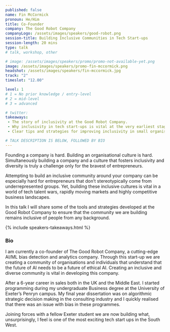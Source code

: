 ```yaml
---
published: false
name: Fin McCormick
pronoun: He/Him
title: Co-Founder
company: The Good Robot Company
companyLogo: /assets/images/speakers/good-robot.png
session-title: Building Inclusive Communities in Tech Start-ups
session-length: 20 mins
type: talk
# talk, workshop, other

# image: /assets/images/speakers/promo/promo-not-available-yet.png
image: /assets/images/speakers/promo-fin-mccormick.png
headshot: /assets/images/speakers/fin-mccormick.jpg
track: "2"
timeslot: "12.00"

level: 1
# 1 = No prior knowledge / entry-level
# 2 = mid-level
# 3 = advanced

# twitter:
takeaways:
 - The story of inclusivity at the Good Robot Company.
 - Why inclusivity in tech start-ups is vital at the very earliest stage.
 - Clear tips and strategies for improving inclusivity in small organisations.

# TALK DESCRIPTION IS BELOW, FOLLOWED BY BIO
---
```


Founding a company is hard. Building an organisational culture is hard. Simultaneously building a company and a culture that fosters inclusivity and diversity is truly a challenge only for the bravest of entrepreneurs. 

Attempting to build an inclusive community around your company can be especially hard for entrepreneurs that don’t stereotypically come from underrepresented groups. Yet, building these inclusive cultures is vital in a world of tech talent wars, rapidly moving markets and highly competitive business landscapes.

In this talk I will share some of the tools and strategies developed at the Good Robot Company to ensure that the community we are building remains inclusive of people from any background.

{% include speakers-takeaways.html %}

<h3>Bio</h3>

I am currently a co-founder of The Good Robot Company, a cutting-edge AI/ML bias detection and analytics company. Through this start-up we are creating a community of organisations and individuals that understand that the future of AI needs to be a future of ethical AI. Creating an inclusive and diverse community is vital in developing this company. 

After a 6-year career in sales both in the UK and the Middle East. I started programming during my undergraduate Business degree at the University of Exeter’s Penryn campus. My final year dissertation was on algorithmic strategic decision making in the consulting industry and I quickly realised that there was an issue with bias in these programmes. 

Joining forces with a fellow Exeter student we are now building what, unsurprisingly, I feel is one of the most exciting tech start ups in the South West.
